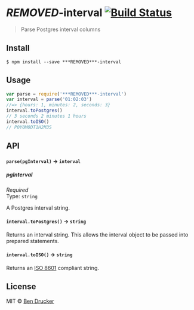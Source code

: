 # ***REMOVED***-interval [![Build Status](https://travis-ci.org/bendrucker/***REMOVED***-interval.svg?branch=master)](https://travis-ci.org/bendrucker/***REMOVED***-interval)

> Parse Postgres interval columns


## Install

```
$ npm install --save ***REMOVED***-interval
```


## Usage

```js
var parse = require('***REMOVED***-interval')
var interval = parse('01:02:03')
//=> {hours: 1, minutes: 2, seconds: 3}
interval.toPostgres()
// 3 seconds 2 minutes 1 hours
interval.toISO()
// P0Y0M0DT1H2M3S
```

## API

#### `parse(pgInterval)` -> `interval`

##### pgInterval

*Required*  
Type: `string`

A Postgres interval string.

#### `interval.toPostgres()` -> `string`

Returns an interval string. This allows the interval object to be passed into prepared statements.

#### `interval.toISO()` -> `string`

Returns an [ISO 8601](https://en.wikipedia.org/wiki/ISO_8601#Durations) compliant string.

## License

MIT © [Ben Drucker](http://bendrucker.me)

